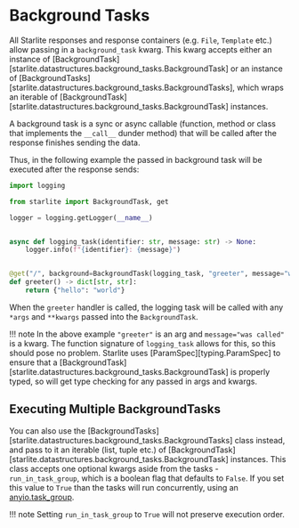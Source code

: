 # Background Tasks

All Starlite responses and response containers (e.g. `File`, `Template` etc.) allow passing in a `background_task`
kwarg. This kwarg accepts either an instance of [BackgroundTask][starlite.datastructures.background_tasks.BackgroundTask]
or
an instance of [BackgroundTasks][starlite.datastructures.background_tasks.BackgroundTasks], which wraps an iterable
of [BackgroundTask][starlite.datastructures.background_tasks.BackgroundTask] instances.

A background task is a sync or async callable (function, method or class that implements the `__call__` dunder method)
that will be called after the response finishes sending the data.

Thus, in the following example the passed in background task will be executed after the response sends:

```python
import logging

from starlite import BackgroundTask, get

logger = logging.getLogger(__name__)


async def logging_task(identifier: str, message: str) -> None:
    logger.info(f"{identifier}: {message}")


@get("/", background=BackgroundTask(logging_task, "greeter", message="was called"))
def greeter() -> dict[str, str]:
    return {"hello": "world"}
```

When the `greeter` handler is called, the logging task will be called with any `*args` and `**kwargs` passed into the
`BackgroundTask`.

!!! note
In the above example `"greeter"` is an arg and `message="was called"` is a kwarg. The function signature of
`logging_task` allows for this, so this should pose no problem. Starlite uses [ParamSpec][typing.ParamSpec] to ensure
that a [BackgroundTask][starlite.datastructures.background_tasks.BackgroundTask] is properly typed, so will get
type checking for any passed in args and kwargs.

## Executing Multiple BackgroundTasks

You can also use the [BackgroundTasks][starlite.datastructures.background_tasks.BackgroundTasks] class instead, and pass
to it an iterable (list, tuple etc.) of [BackgroundTask][starlite.datastructures.background_tasks.BackgroundTask]
instances. This class accepts one optional kwargs aside from the tasks - `run_in_task_group`, which is a boolean flag
that defaults to `False`. If you set this value to `True` than the tasks will run concurrently, using
an [anyio.task_group](https://anyio.readthedocs.io/en/stable/tasks.html).

!!! note
    Setting `run_in_task_group` to `True` will not preserve execution order.
